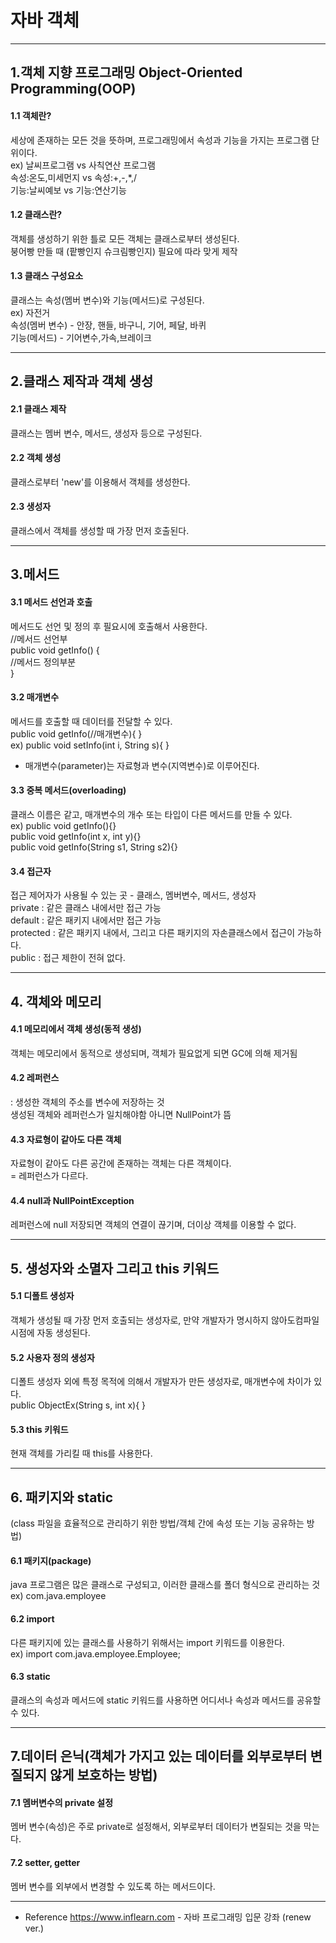 # 자바 객체

---

## 1.객체 지향 프로그래밍 Object-Oriented Programming(OOP)
#### 1.1 객체란?
세상에 존재하는 모든 것을 뜻하며, 프로그래밍에서 속성과 기능을 가지는 프로그램 단위이다.  
ex) 날씨프로그램	vs		사칙연산 프로그램  
속성:온도,미세먼지		vs	속성:+,-,*,/  
기능:날씨예보			vs	기능:연산기능  

#### 1.2 클래스란?
객체를 생성하기 위한 틀로 모든 객체는 클래스로부터 생성된다.  
붕어빵 만들 때 (팥빵인지 슈크림빵인지) 필요에 따라 맞게 제작  

#### 1.3 클래스 구성요소
클래스는 속성(멤버 변수)와 기능(메서드)로 구성된다.  
ex) 자전거  
속성(멤버 변수) - 안장, 핸들, 바구니, 기어, 페달, 바퀴  
기능(메서드) - 기어변수,가속,브레이크  

---

## 2.클래스 제작과 객체 생성
#### 2.1 클래스 제작
클래스는 멤버 변수, 메서드, 생성자 등으로 구성된다.  

#### 2.2 객체 생성
클래스로부터 'new'를 이용해서 객체를 생성한다.  

#### 2.3 생성자
클래스에서 객체를 생성할 때 가장 먼저 호출된다.  

---

## 3.메서드
#### 3.1 메서드 선언과 호출
메서드도 선언 및 정의 후 필요시에 호출해서 사용한다.  
//메서드 선언부  
public void getInfo() {  
	//메서드 정의부분  
}
#### 3.2 매개변수
메서드를 호출할 때 데이터를 전달할 수 있다.  
public void getInfo(//매개변수){ }  
ex) public void setInfo(int i, String s){ }  
* 매개변수(parameter)는 자료형과 변수(지역변수)로 이루어진다.  

#### 3.3 중복 메서드(overloading)
클래스 이름은 같고, 매개변수의 개수 또는 타입이 다른 메서드를 만들 수 있다.  
ex) public void getInfo(){}  
	public void getInfo(int x, int y){}  
	public void getInfo(String s1, String s2){}  

#### 3.4 접근자
접근 제어자가 사용될 수 있는 곳 - 클래스, 멤버변수, 메서드, 생성자  
private : 같은 클래스 내에서만 접근 가능  
default : 같은 패키지 내에서만 접근 가능  
protected : 같은 패키지 내에서, 그리고 다른 패키지의 자손클래스에서 접근이 가능하다.  
public : 접근 제한이 전혀 없다.  

---

## 4. 객체와 메모리
#### 4.1 메모리에서 객체 생성(동적 생성)
객체는 메모리에서 동적으로 생성되며, 객체가 필요없게 되면 GC에 의해 제거됨  

#### 4.2 레퍼런스
: 생성한 객체의 주소를 변수에 저장하는 것  
생성된 객체와 레퍼런스가 일치해야함 아니면 NullPoint가 뜸  

#### 4.3 자료형이 같아도 다른 객체
자료형이 같아도 다른 공간에 존재하는 객체는 다른 객체이다.  
= 레퍼런스가 다르다.  

#### 4.4 null과 NullPointException
레퍼런스에 null 저장되면 객체의 연결이 끊기며, 더이상 객체를 이용할 수 없다.  

---

## 5. 생성자와 소멸자 그리고 this 키워드
#### 5.1 디폴트 생성자
객체가 생성될 때 가장 먼저 호출되는 생성자로, 만약 개발자가 명시하지 않아도컴파일 시점에 자동 생성된다.  

#### 5.2 사용자 정의 생성자
디폴트 생성자 외에 특정 목적에 의해서 개발자가 만든 생성자로, 매개변수에 차이가 있다.  
public ObjectEx(String s, int x){ }  

#### 5.3 this 키워드
현재 객체를 가리킬 때 this를 사용한다.  

---

## 6. 패키지와 static
(class 파일을 효율적으로 관리하기 위한 방법/객체 간에 속성 또는 기능 공유하는 방법)  

#### 6.1 패키지(package)
java 프로그램은 많은 클래스로 구성되고, 이러한 클래스를 폴더 형식으로 관리하는 것  
ex) com.java.employee  

#### 6.2 import
다른 패키지에 있는 클래스를 사용하기 위해서는 import 키워드를 이용한다.  
ex) import com.java.employee.Employee;  

#### 6.3 static
클래스의 속성과 메서드에 static 키워드를 사용하면 어디서나 속성과 메서드를 공유할 수 있다.  

---

## 7.데이터 은닉(객체가 가지고 있는 데이터를 외부로부터 변질되지 않게 보호하는 방법)
#### 7.1 멤버변수의 private 설정
멤버 변수(속성)은 주로 private로 설정해서, 외부로부터 데이터가 변질되는 것을 막는다.  

#### 7.2 setter, getter
멤버 변수를 외부에서 변경할 수 있도록 하는 메서드이다.  

---

* Reference
https://www.inflearn.com - 자바 프로그래밍 입문 강좌 (renew ver.)
